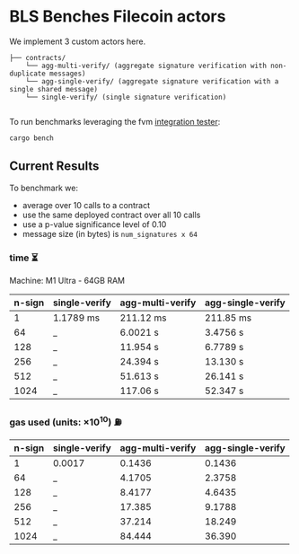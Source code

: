 # BLS Benches Filecoin actors

We implement 3 custom actors here. 

```
├── contracts/ 
    └── agg-multi-verify/ (aggregate signature verification with non-duplicate messages)
    └── agg-single-verify/ (aggregate signature verification with a single shared message)
    └── single-verify/ (single signature verification)
   
```


To run benchmarks leveraging the fvm [integration tester](https://github.com/filecoin-project/ref-fvm/tree/master/testing/integration):
```bash
cargo bench
```

## Current Results

To benchmark we: 

- average over 10 calls to a contract
- use the same deployed contract over all 10 calls 
- use a p-value significance level of 0.10
- message size (in bytes) is `num_signatures x 64` 

### time ⏳

Machine: M1 Ultra - 64GB RAM

| n-sign |  single-verify | agg-multi-verify | agg-single-verify |
| -----  | ----------- |  ----------- | ----------- |
| 1      | 1.1789 ms   |  211.12 ms   | 211.85 ms   |
| 64     | _           |  6.0021 s    | 3.4756 s    |
| 128    | _           |  11.954 s    | 6.7789 s    |
| 256    | _           |  24.394 s    | 13.130 s    |
| 512    | _           |  51.613 s    | 26.141 s    |
| 1024   | _           |  117.06 s    | 52.347 s    |


### gas used (**units**: $\times 10^{10}$) ⛽️


| n-sign |  single-verify | agg-multi-verify | agg-single-verify |
| -----  | ----------- |  ----------- | ----------- |
| 1      | 0.0017      |  0.1436      | 0.1436      |
| 64     | _           |  4.1705      | 2.3758      |
| 128    | _           |  8.4177      | 4.6435      |
| 256    | _           |  17.385      | 9.1788      |
| 512    | _           |  37.214      | 18.249      |
| 1024   | _           |  84.444      | 36.390      |